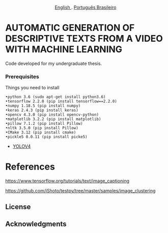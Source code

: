 <p align="center">
    <a href="/docs/readme_fr.md">English </a>
	.
    <a href="/docs/readme_pt-BR.md">Português Brasileiro</a>

</p>


# AUTOMATIC GENERATION OF DESCRIPTIVE TEXTS FROM A VIDEO WITH MACHINE LEARNING

Code developed for my undergraduate thesis.



### Prerequisites

Things you need to install

```
•python 3.6 (sudo apt-get install python3.6)
•tensorflow 2.2.0 (pip install tensorflow==2.2.0)
•numpy 1.18.5 (pip install numpy)
•keras 2.4.3 (pip install keras)
•opencv 4.3.0 (pip install opencv-python)
•matplotlib 3.2.2 (pip install matplotlib)
•pillow 7.1.2 (pip install Pillow)
•nltk 3.5.0 (pip install Pillow)
•CMake 3.12 (pip install cmake)
•pickle5 0.0.11 (pip install picke5)

```
- [YOLOV4](https://github.com/AlexeyAB/darknet)

# References
<!-- https://www.pugetsystems.com/labs/hpc/ 
How-To-Install-CUDA-10-together-with-9-2-on-Ubuntu-18-04-with-support-for-NVIDIA-20XX-Turing-GPUs-1236/
howtogeek.com/442101/how-to-move-your-linux-home-directory-to-another-hard-drive/-->


https://www.tensorflow.org/tutorials/text/image_captioning

https://github.com/iShoto/testpy/tree/master/samples/image_clustering


## License



## Acknowledgments
